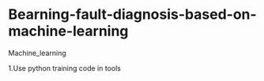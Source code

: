 # Bearning-fault-diagnosis-based-on-machine-learning
Machine_learning

1.Use python training code in tools
